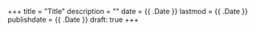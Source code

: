 +++
title = "Title"
description = ""
date = {{ .Date }}
lastmod = {{ .Date }}
publishdate = {{ .Date }}
draft: true
+++


